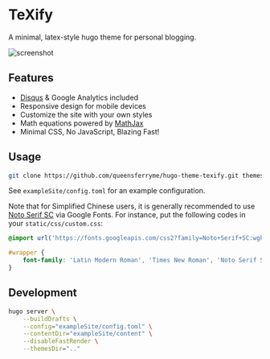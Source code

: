 # TeXify

A minimal, latex-style hugo theme for personal blogging.

![screenshot](https://raw.githubusercontent.com/queensferryme/hugo-theme-texify/master/images/screenshot.png)

## Features

- [Disqus](https://disqus.com/) & Google Analytics included
- Responsive design for mobile devices
- Customize the site with your own styles
- Math equations powered by [MathJax](https://www.mathjax.org/)
- Minimal CSS, No JavaScript, Blazing Fast!

## Usage

```bash
git clone https://github.com/queensferryme/hugo-theme-texify.git themes/hugo-theme-texify
```

See `exampleSite/config.toml` for an example configuration.

Note that for Simplified Chinese users, it is generally recommended to use [Noto Serif SC](https://fonts.google.com/specimen/Noto+Serif+SC) via Google Fonts. For instance, put the following codes in your `static/css/custom.css`:

```css
@import url('https://fonts.googleapis.com/css2?family=Noto+Serif+SC:wght@300&display=swap');

#wrapper {
    font-family: 'Latin Modern Roman', 'Times New Roman', 'Noto Serif SC', serif;
}
```

## Development

```bash
hugo server \
    --buildDrafts \
    --config="exampleSite/config.toml" \
    --contentDir="exampleSite/content" \
    --disableFastRender \
    --themesDir=".."
```
